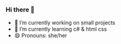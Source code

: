 ### Hi there 👋

- 🔭 I’m currently working on small projects
- 🌱 I’m currently learning c# & html css
- 😄 Pronouns: she/her
<!--
<div align="center">
<span>  </span>
<img height="170px" src="https://github-readme-stats.vercel.app/api?username=CZ124" /><span>  </span><img height="170px" src="https://github-readme-stats.vercel.app/api/top-langs/?username=CZ124&layout=compact&langs_count=8" />
<span>  </span>
</div>
-->


<!--
**CZ124/CZ124** is a ✨ _special_ ✨ repository because its `README.md` (this file) appears on your GitHub profile.

Here are some ideas to get you started:

- 🔭 I’m currently working on small projects
- 🌱 I’m currently learning c# & html css
- 👯 I’m looking to collaborate on ...
- 🤔 I’m looking for help with ...
- 💬 Ask me about ...
- 📫 How to reach me: ...
- 😄 Pronouns: she/her
- ⚡ Fun fact: ...
-->
